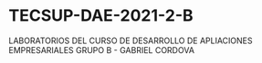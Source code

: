 # TECSUP-DAE-2021-2-B
LABORATORIOS DEL CURSO DE DESARROLLO DE APLIACIONES EMPRESARIALES GRUPO B - GABRIEL CORDOVA 
